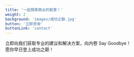 ```yaml
---
title: '一起探索商业的智慧！'
weight: 2
background: 'images/成功之巅.jpg'
button: '立即咨询'
buttonLink: 'contact'
---
```


立即向我们获取专业的建议和解决方案，向内卷 Say Goodbye！  
愿你早日登上成功之巅！
